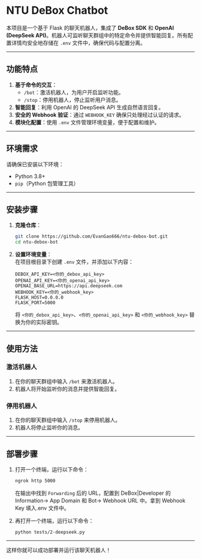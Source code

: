 # NTU DeBox Chatbot

本项目是一个基于 Flask 的聊天机器人，集成了 **DeBox SDK** 和 **OpenAI (DeepSeek API)**。机器人可监听聊天群组中的特定命令并提供智能回复。所有配置详情均安全地存储在 `.env` 文件中，确保代码与配置分离。

---

## 功能特点

1. **基于命令的交互**：
    - `/bot`：激活机器人，为用户开启监听功能。
    - `/stop`：停用机器人，停止监听用户消息。
2. **智能回复**：利用 OpenAI 的 DeepSeek API 生成自然语言回复。
3. **安全的 Webhook 验证**：通过 `WEBHOOK_KEY` 确保只处理经过认证的请求。
4. **模块化配置**：使用 `.env` 文件管理环境变量，便于配置和维护。

---

## 环境需求

请确保已安装以下环境：

-   Python 3.8+
-   `pip`（Python 包管理工具）

---

## 安装步骤

1. **克隆仓库**：

    ```bash
    git clone https://github.com/EvanGao666/ntu-debox-bot.git
    cd ntu-debox-bot
    ```

2. **设置环境变量**：  
   在项目根目录下创建 `.env` 文件，并添加以下内容：

    ```dotenv
    DEBOX_API_KEY=<你的_debox_api_key>
    OPENAI_API_KEY=<你的_openai_api_key>
    OPENAI_BASE_URL=https://api.deepseek.com
    WEBHOOK_KEY=<你的_webhook_key>
    FLASK_HOST=0.0.0.0
    FLASK_PORT=5000
    ```

    将 `<你的_debox_api_key>`、`<你的_openai_api_key>` 和 `<你的_webhook_key>` 替换为你的实际密钥。

---

## 使用方法

### 激活机器人

1. 在你的聊天群组中输入 `/bot` 来激活机器人。
2. 机器人将开始监听你的消息并提供智能回复。

### 停用机器人

1. 在你的聊天群组中输入 `/stop` 来停用机器人。
2. 机器人将停止监听你的消息。

---

## 部署步骤

1. 打开一个终端，运行以下命令：

    ```bash
    ngrok http 5000
    ```

    在输出中找到 `Forwarding` 后的 URL，配置到 DeBox|Developer 的 Information-> App Domain 和 Bot-> Webhook URL 中。拿到 Webhook Key 填入.env 文件中。

2. 再打开一个终端，运行以下命令：

    ```bash
    python tests/2-deepseek.py
    ```

---

这样你就可以成功部署并运行该聊天机器人！
